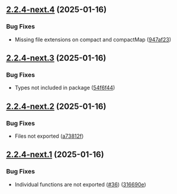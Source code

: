 ## [2.2.4-next.4](https://github.com/laurence79/ts-array-extensions/compare/2.2.4-next.3...2.2.4-next.4) (2025-01-16)


### Bug Fixes

* Missing file extensions on compact and compactMap ([947af23](https://github.com/laurence79/ts-array-extensions/commit/947af237e69aa9054cb876e6e4b40e7eef919f42))

## [2.2.4-next.3](https://github.com/laurence79/ts-array-extensions/compare/2.2.4-next.2...2.2.4-next.3) (2025-01-16)


### Bug Fixes

* Types not included in package ([54f6f44](https://github.com/laurence79/ts-array-extensions/commit/54f6f4416f50d29d4eafbc268349cdff258c4128))

## [2.2.4-next.2](https://github.com/laurence79/ts-array-extensions/compare/2.2.4-next.1...2.2.4-next.2) (2025-01-16)


### Bug Fixes

* Files not exported ([a73812f](https://github.com/laurence79/ts-array-extensions/commit/a73812fa5b65756d8333956f4680d4b470b717f0))

## [2.2.4-next.1](https://github.com/laurence79/ts-array-extensions/compare/2.2.3...2.2.4-next.1) (2025-01-16)


### Bug Fixes

* Individual functions are not exported ([#36](https://github.com/laurence79/ts-array-extensions/issues/36)) ([316690e](https://github.com/laurence79/ts-array-extensions/commit/316690ed8a4dc06a61f923bc47bd4681e26682e0))

